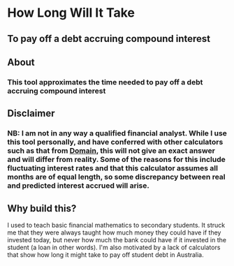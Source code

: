 # How Long Will It Take
## To pay off a debt accruing compound interest

## About
### This tool **approximates** the time needed to pay off a debt accruing compound interest

## Disclaimer
### NB: I am not in any way a qualified financial analyst. While I use this tool personally, and have conferred with other calculators such as that from [Domain](https://www.domain.com.au/home-loans/calculators/home-loan-repayment-calculator/), this will not give an exact answer and will differ from reality. Some of the reasons for this include fluctuating interest rates and that this calculator assumes all months are of equal length, so some discrepancy between real and predicted interest accrued will arise.

## Why build this?
I used to teach basic financial mathematics to secondary students. It struck me that they were always 
taught how much money they could have if they invested today, but never how much the bank could have if 
it invested in the student (a loan in other words). I'm also motivated by a lack of calculators that show 
how long it might take to pay off student debt in Australia. 
